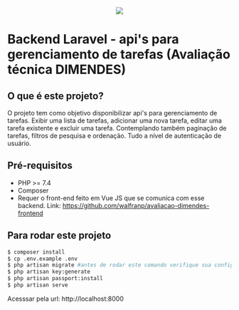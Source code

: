 <p align="center"><img src="https://laravel.com/assets/img/components/logo-laravel.svg"></p>

# Backend Laravel - api's para gerenciamento de tarefas (Avaliação técnica DIMENDES)

## O que é este projeto?
O projeto tem como objetivo disponibilizar api's para gerenciamento de tarefas. Exibir uma lista de tarefas, adicionar uma nova tarefa, editar uma tarefa existente e excluir uma tarefa. Contemplando também paginação de tarefas, filtros de pesquisa e ordenação. Tudo a nível de autenticação de usuário. 

## Pré-requisitos
- PHP >= 7.4
- Composer
- Requer o front-end feito em Vue JS que se comunica com esse backend. Link: https://github.com/walfranp/avaliacao-dimendes-frontend 

## Para rodar este projeto
```bash
$ composer install
$ cp .env.example .env
$ php artisan migrate #antes de rodar este comando verifique sua configuracao com banco em .env
$ php artisan key:generate
$ php artisan passport:install
$ php artisan serve
```
Acesssar pela url: http://localhost:8000
